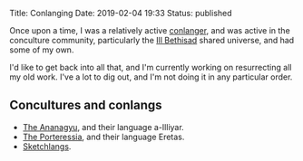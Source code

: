 Title: Conlanging
Date: 2019-02-04 19:33
Status: published

Once upon a time, I was a relatively active [conlanger](https://en.wikipedia.org/wiki/Constructed_language), and was active in the conculture community, particularly the [Ill Bethisad](http://ib.frath.net/w/Ill_Bethisad) shared universe, and had some of my own.

I'd like to get back into all that, and I'm currently working on resurrecting all my old work. I've a lot to dig out, and I'm not doing it in any particular order.

## Concultures and conlangs

* [The Ananagyu]({filename}ananagyu.md), and their language a-Illiyar.
* [The Porteressia]({filename}porteressia.md), and their language Eretas.
* [Sketchlangs]({filename}sketchlangs.md).
